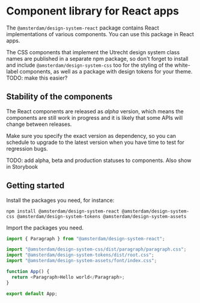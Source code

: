 <!-- @license CC0-1.0 -->

# Component library for React apps

The `@amsterdam/design-system-react` package contains React implementations of various components. You can use this package in React apps.

The CSS components that implement the Utrecht design system class names are published in a separate npm package, so don't forget to install and include `@amsterdam/design-system-css` too for the styling of the white-label components, as well as a package with design tokens for your theme. TODO: make this easier?

## Stability of the components

The React components are released as _alpha_ version, which means the components are still work in progress and it is likely that some APIs will change between releases.

Make sure you specify the exact version as dependency, so you can schedule to upgrade to the latest version when you have time to test for regression bugs.

TODO: add alpha, beta and production statuses to components. Also show in Storybook

## Getting started

Install the packages you need, for instance:

`npm install @amsterdam/design-system-react @amsterdam/design-system-css @amsterdam/design-system-tokens @amsterdam/design-system-assets`

Import the packages you need.

```javascript
import { Paragraph } from "@amsterdam/design-system-react";

import "@amsterdam/design-system-css/dist/paragraph/paragraph.css";
import "@amsterdam/design-system-tokens/dist/root.css";
import "@amsterdam/design-system-assets/font/index.css";

function App() {
  return <Paragraph>Hello world</Paragraph>;
}

export default App;
```
